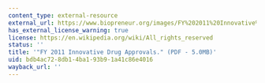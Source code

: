 ```yaml
---
content_type: external-resource
external_url: https://www.biopreneur.org/images/FY%202011%20Innovative%20Drug%20Approvals.pdf
has_external_license_warning: true
license: https://en.wikipedia.org/wiki/All_rights_reserved
status: ''
title: '"FY 2011 Innovative Drug Approvals." (PDF - 5.0MB)'
uid: bdb4ac72-8db1-4ba1-93b9-1a41c86e4016
wayback_url: ''
---
```

